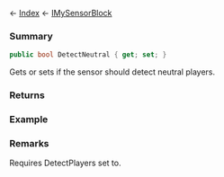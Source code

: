 ← [Index](Api-Index) ← [IMySensorBlock](Sandbox.ModAPI.Ingame.IMySensorBlock)

### Summary

```csharp
public bool DetectNeutral { get; set; }
```

Gets or sets if the sensor should detect neutral players.

### Returns

### Example

### Remarks

Requires DetectPlayers set to.

